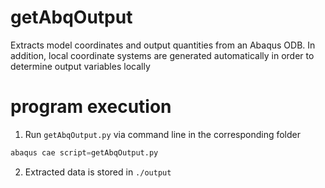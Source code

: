 # getAbqOutput
Extracts model coordinates and output quantities from an Abaqus ODB. In addition, local coordinate systems are generated automatically in order to determine output variables locally


# program execution
1. Run `getAbqOutput.py` via command line in the corresponding folder
````python
abaqus cae script=getAbqOutput.py
````
2. Extracted data is stored in `./output`

